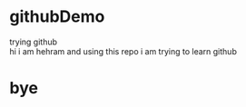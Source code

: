 # githubDemo
trying github<br>
hi i am hehram and using this repo i am trying to learn github
<br>
<h1>bye</h1>
